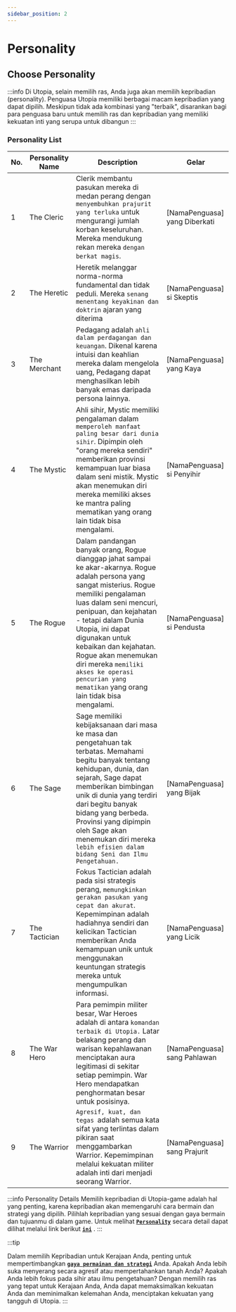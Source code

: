 ```yaml
---
sidebar_position: 2
---
```


# Personality

## Choose Personality
:::info 
Di Utopia, selain memilih ras, Anda juga akan memilih kepribadian (personality). Penguasa Utopia memiliki berbagai macam kepribadian yang dapat dipilih. Meskipun tidak ada kombinasi yang "terbaik", disarankan bagi para penguasa baru untuk memilih ras dan kepribadian yang memiliki kekuatan inti yang serupa untuk dibangun
:::

### Personality List
No. | Personality Name| Description| Gelar
---|---|---|---
1| The Cleric| Clerik membantu pasukan mereka di medan perang dengan `menyembuhkan prajurit yang terluka` untuk mengurangi jumlah korban keseluruhan. Mereka mendukung rekan mereka `dengan berkat magis`.| [NamaPenguasa] yang Diberkati
2| The Heretic| Heretik melanggar norma-norma fundamental dan tidak peduli. Mereka `senang menentang keyakinan dan doktrin` ajaran yang diterima| [NamaPenguasa] si Skeptis
3| The Merchant| Pedagang adalah `ahli dalam perdagangan dan keuangan`. Dikenal karena intuisi dan keahlian mereka dalam mengelola uang, Pedagang dapat menghasilkan lebih banyak emas daripada persona lainnya.| [NamaPenguasa] yang Kaya
4| The Mystic| Ahli sihir, Mystic memiliki pengalaman dalam `memperoleh manfaat paling besar dari dunia sihir`. Dipimpin oleh "orang mereka sendiri" memberikan provinsi kemampuan luar biasa dalam seni mistik. Mystic akan menemukan diri mereka memiliki akses ke mantra paling mematikan yang orang lain tidak bisa mengalami.| [NamaPenguasa] si Penyihir
5| The Rogue| Dalam pandangan banyak orang, Rogue dianggap jahat sampai ke akar-akarnya. Rogue adalah persona yang sangat misterius. Rogue memiliki pengalaman luas dalam seni mencuri, penipuan, dan kejahatan - tetapi dalam Dunia Utopia, ini dapat digunakan untuk kebaikan dan kejahatan. Rogue akan menemukan diri mereka `memiliki akses ke operasi pencurian yang mematikan` yang orang lain tidak bisa mengalami.| [NamaPenguasa] si Pendusta
6| The Sage| Sage memiliki kebijaksanaan dari masa ke masa dan pengetahuan tak terbatas. Memahami begitu banyak tentang kehidupan, dunia, dan sejarah, Sage dapat memberikan bimbingan unik di dunia yang terdiri dari begitu banyak bidang yang berbeda. Provinsi yang dipimpin oleh Sage akan menemukan diri mereka `lebih efisien dalam bidang Seni dan Ilmu Pengetahuan.`| [NamaPenguasa] yang Bijak
7| The Tactician| Fokus Tactician adalah pada sisi strategis perang, `memungkinkan gerakan pasukan yang cepat dan akurat`. Kepemimpinan adalah hadiahnya sendiri dan kelicikan Tactician memberikan Anda kemampuan unik untuk menggunakan keuntungan strategis mereka untuk mengumpulkan informasi.| [NamaPenguasa] yang Licik
8|The War Hero| Para pemimpin militer besar, War Heroes adalah di antara `komandan terbaik di Utopia.` Latar belakang perang dan warisan kepahlawanan menciptakan aura legitimasi di sekitar setiap pemimpin. War Hero mendapatkan penghormatan besar untuk posisinya.| [NamaPenguasa] sang Pahlawan
9|The Warrior| `Agresif, kuat, dan tegas `adalah semua kata sifat yang terlintas dalam pikiran saat menggambarkan Warrior. Kepemimpinan melalui kekuatan militer adalah inti dari menjadi seorang Warrior.| [NamaPenguasa] sang Prajurit


:::info Personality Details
Memilih kepribadian di Utopia-game adalah hal yang penting, karena kepribadian akan memengaruhi cara bermain dan strategi yang dipilih. Pilihlah kepribadian yang sesuai dengan gaya bermain dan tujuanmu di dalam game. Untuk melihat [**`Personality`**](http://wiki.utopia-game.com/index.php?title=Personality#Comparison_Table "Personality") secara detail dapat dilihat melalui link berikut [**`ini`**](http://wiki.utopia-game.com/index.php?title=Personality#Comparison_Table "Personality") .
:::

:::tip

Dalam memilih Kepribadian untuk Kerajaan Anda, penting untuk mempertimbangkan [**`gaya permainan dan strategi`**](./MostCommonComb.md) Anda. Apakah Anda lebih suka menyerang secara agresif atau mempertahankan tanah Anda? Apakah Anda lebih fokus pada sihir atau ilmu pengetahuan? Dengan memilih ras yang tepat untuk Kerajaan Anda, Anda dapat memaksimalkan kekuatan Anda dan meminimalkan kelemahan Anda, menciptakan kekuatan yang tangguh di Utopia.
:::